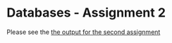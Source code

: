 # Databases - Assignment 2

Please see the [the output for the second assignment](assignment2_report.md)